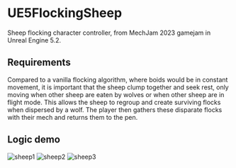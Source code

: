 # UE5FlockingSheep
Sheep flocking character controller, from MechJam 2023 gamejam in Unreal Engine 5.2.

## Requirements
Compared to a vanilla flocking algorithm, where boids would be in constant movement, it is important that the sheep clump together and seek rest, only moving when other sheep are eaten by wolves or when other sheep are in flight mode. This allows the sheep to regroup and create surviving flocks when dispersed by a wolf. The player then gathers these disparate flocks with their mech and returns them to the pen.

## Logic demo
![sheep1](./sheep1.gif)
![sheep2](./sheep2.gif)
![sheep3](./sheep3.gif)
